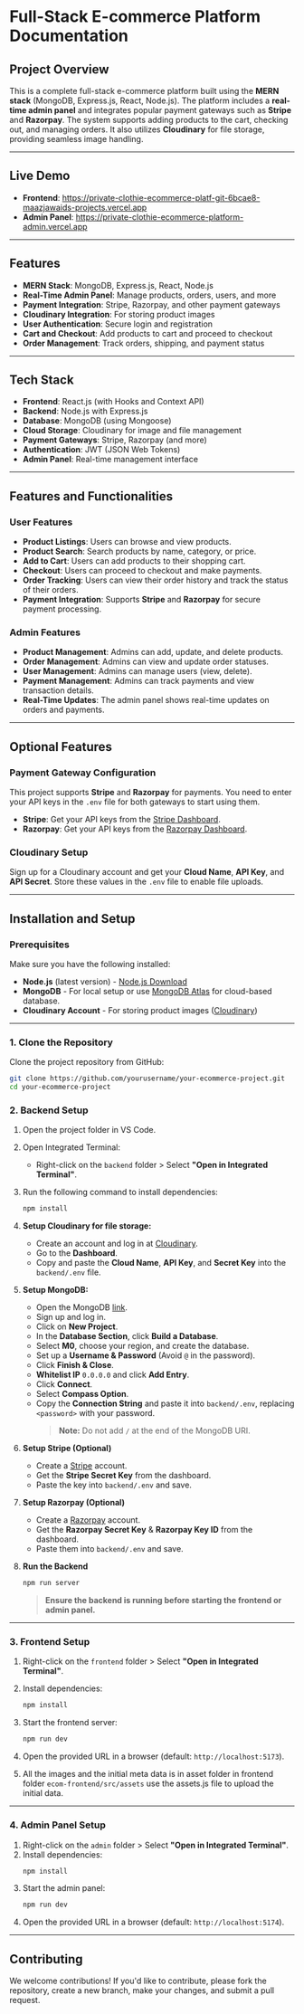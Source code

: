 # Full-Stack E-commerce Platform Documentation

## Project Overview

This is a complete full-stack e-commerce platform built using the **MERN stack** (MongoDB, Express.js, React, Node.js). The platform includes a **real-time admin panel** and integrates popular payment gateways such as **Stripe** and **Razorpay**. The system supports adding products to the cart, checking out, and managing orders. It also utilizes **Cloudinary** for file storage, providing seamless image handling.

---

## Live Demo

- **Frontend**: https://private-clothie-ecommerce-platf-git-6bcae8-maazjawaids-projects.vercel.app
- **Admin Panel**: https://private-clothie-ecommerce-platform-admin.vercel.app

---

## Features

- **MERN Stack**: MongoDB, Express.js, React, Node.js
- **Real-Time Admin Panel**: Manage products, orders, users, and more
- **Payment Integration**: Stripe, Razorpay, and other payment gateways
- **Cloudinary Integration**: For storing product images
- **User Authentication**: Secure login and registration
- **Cart and Checkout**: Add products to cart and proceed to checkout
- **Order Management**: Track orders, shipping, and payment status

---

## Tech Stack

- **Frontend**: React.js (with Hooks and Context API)
- **Backend**: Node.js with Express.js
- **Database**: MongoDB (using Mongoose)
- **Cloud Storage**: Cloudinary for image and file management
- **Payment Gateways**: Stripe, Razorpay (and more)
- **Authentication**: JWT (JSON Web Tokens)
- **Admin Panel**: Real-time management interface

---

## Features and Functionalities

### User Features

- **Product Listings**: Users can browse and view products.
- **Product Search**: Search products by name, category, or price.
- **Add to Cart**: Users can add products to their shopping cart.
- **Checkout**: Users can proceed to checkout and make payments.
- **Order Tracking**: Users can view their order history and track the status of their orders.
- **Payment Integration**: Supports **Stripe** and **Razorpay** for secure payment processing.

### Admin Features

- **Product Management**: Admins can add, update, and delete products.
- **Order Management**: Admins can view and update order statuses.
- **User Management**: Admins can manage users (view, delete).
- **Payment Management**: Admins can track payments and view transaction details.
- **Real-Time Updates**: The admin panel shows real-time updates on orders and payments.

---

## Optional Features

### Payment Gateway Configuration

This project supports **Stripe** and **Razorpay** for payments. You need to enter your API keys in the `.env` file for both gateways to start using them.

- **Stripe**: Get your API keys from the [Stripe Dashboard](https://dashboard.stripe.com/).
- **Razorpay**: Get your API keys from the [Razorpay Dashboard](https://dashboard.razorpay.com/).

### Cloudinary Setup

Sign up for a Cloudinary account and get your **Cloud Name**, **API Key**, and **API Secret**. Store these values in the `.env` file to enable file uploads.

---

## Installation and Setup

### Prerequisites
Make sure you have the following installed:

- **Node.js** (latest version) - [Node.js Download](https://nodejs.org/en/download/)
- **MongoDB** - For local setup or use [MongoDB Atlas](https://www.mongodb.com/cloud/atlas) for cloud-based database.
- **Cloudinary Account** - For storing product images ([Cloudinary](https://cloudinary.com/))

---

### 1. Clone the Repository

Clone the project repository from GitHub:

```bash
git clone https://github.com/yourusername/your-ecommerce-project.git
cd your-ecommerce-project
```

### 2. Backend Setup

1. Open the project folder in VS Code.
2. Open Integrated Terminal:
   - Right-click on the `backend` folder > Select **"Open in Integrated Terminal"**.
3. Run the following command to install dependencies:
   ```sh
   npm install
   ```
4. **Setup Cloudinary for file storage:**
   - Create an account and log in at [Cloudinary](https://cloudinary.com/).
   - Go to the **Dashboard**.
   - Copy and paste the **Cloud Name**, **API Key**, and **Secret Key** into the `backend/.env` file.

5. **Setup MongoDB:**
   - Open the MongoDB [link](#).
   - Sign up and log in.
   - Click on **New Project**.
   - In the **Database Section**, click **Build a Database**.
   - Select **M0**, choose your region, and create the database.
   - Set up a **Username & Password** (Avoid `@` in the password).
   - Click **Finish & Close**.
   - **Whitelist IP** `0.0.0.0` and click **Add Entry**.
   - Click **Connect**.
   - Select **Compass Option**.
   - Copy the **Connection String** and paste it into `backend/.env`, replacing `<password>` with your password.
     > **Note:** Do not add `/` at the end of the MongoDB URI.

6. **Setup Stripe (Optional)**
   - Create a [Stripe](https://stripe.com/) account.
   - Get the **Stripe Secret Key** from the dashboard.
   - Paste the key into `backend/.env` and save.

7. **Setup Razorpay (Optional)**
   - Create a [Razorpay](https://razorpay.com/) account.
   - Get the **Razorpay Secret Key** & **Razorpay Key ID** from the dashboard.
   - Paste them into `backend/.env` and save.

8. **Run the Backend**
   ```sh
   npm run server
   ```
   > **Ensure the backend is running before starting the frontend or admin panel.**
---

### 3. Frontend Setup

1. Right-click on the `frontend` folder > Select **"Open in Integrated Terminal"**.
2. Install dependencies:
   ```sh
   npm install
   ```
3. Start the frontend server:
   ```sh
   npm run dev
   ```
4. Open the provided URL in a browser (default: `http://localhost:5173`).

5. All the images and the initial meta data is in asset folder in frontend folder `ecom-frontend/src/assets` use the assets.js file to upload the initial data.

---

### 4. Admin Panel Setup

1. Right-click on the `admin` folder > Select **"Open in Integrated Terminal"**.
2. Install dependencies:
   ```sh
   npm install
   ```
3. Start the admin panel:
   ```sh
   npm run dev
   ```
4. Open the provided URL in a browser (default: `http://localhost:5174`).

---

## Contributing

We welcome contributions! If you'd like to contribute, please fork the repository, create a new branch, make your changes, and submit a pull request.

